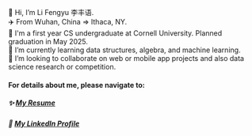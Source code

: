 👋 Hi, I’m Li Fengyu 李丰语.  
✈️ From Wuhan, China => Ithaca, NY.  
🏫 I'm a first year CS undergraduate at Cornell University. Planned graduation in May 2025.    
🌱 I’m currently learning data structures, algebra, and machine learning.  
💞️ I’m looking to collaborate on web or mobile app projects and also data science research or competition.  

#### For details about me, please navigate to:
##### ✨ [My Resume]()
##### 🔖 [My LinkedIn Profile](https://www.linkedin.com/in/fengyuli2002/)
